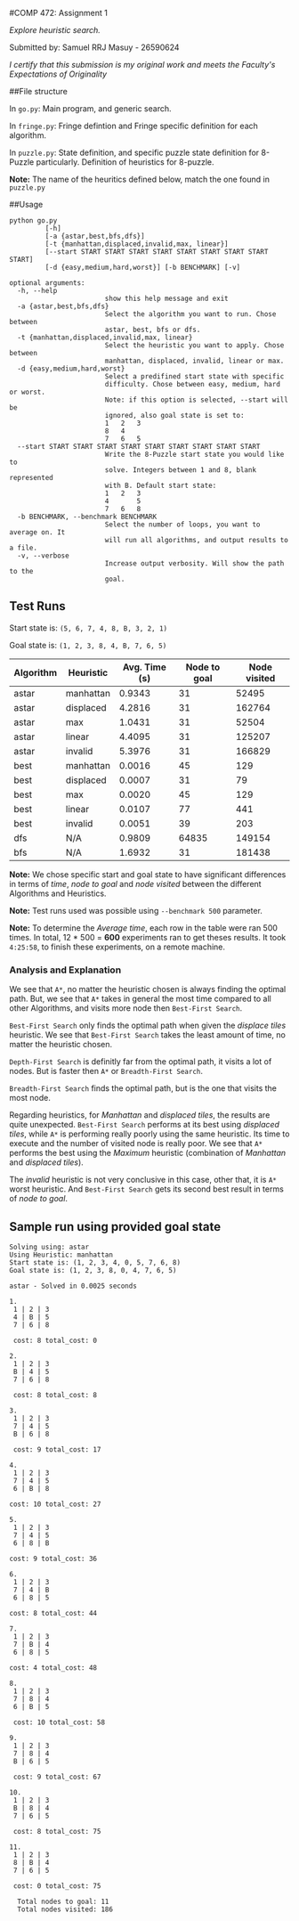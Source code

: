 #COMP 472: Assignment 1

*Explore heuristic search.*

Submitted by: Samuel RRJ Masuy - 26590624

*I certify that this submission is my original work and meets the Faculty's
Expectations of Originality*

##File structure

In `go.py`:
	Main program, and generic search.

In `fringe.py`:
	Fringe defintion and Fringe specific definition for each algorithm.

In `puzzle.py`:
	State definition, and specific puzzle state definition for 8-Puzzle
	particularly. Definition of heuristics for 8-puzzle.

**Note:** The name of the heuritics defined below, match the one found in
`puzzle.py`

##Usage

	python go.py
             [-h]
			 [-a {astar,best,bfs,dfs}]
             [-t {manhattan,displaced,invalid,max, linear}]
             [--start START START START START START START START START START]
             [-d {easy,medium,hard,worst}] [-b BENCHMARK] [-v]

	optional arguments:
	  -h, --help
							show this help message and exit
	  -a {astar,best,bfs,dfs}
							Select the algorithm you want to run. Chose between
							astar, best, bfs or dfs.
	  -t {manhattan,displaced,invalid,max, linear}
							Select the heuristic you want to apply. Chose between
							manhattan, displaced, invalid, linear or max.
	  -d {easy,medium,hard,worst}
							Select a predifined start state with specific
							difficulty. Chose between easy, medium, hard or worst.
							Note: if this option is selected, --start will be
							ignored, also goal state is set to:
							1	2	3
							8	4
							7	6	5
	  --start START START START START START START START START START
							Write the 8-Puzzle start state you would like to
							solve. Integers between 1 and 8, blank represented
							with B. Default start state:
							1	2	3
							4		5
							7	6	8
	  -b BENCHMARK, --benchmark BENCHMARK
							Select the number of loops, you want to average on. It
							will run all algorithms, and output results to a file.
	  -v, --verbose
							Increase output verbosity. Will show the path to the
							goal.

## Test Runs

Start state is: `(5, 6, 7, 4, 8, B, 3, 2, 1)`

Goal state is: `(1, 2, 3, 8, 4, B, 7, 6, 5)`

| Algorithm    | Heuristic    | Avg. Time (s) | Node to goal | Node visited |
| ------------ | ------------ | ------------- | ------------ | ------------ |
| astar        | manhattan    | 0.9343        | 31           | 52495        |
| astar        | displaced    | 4.2816        | 31           | 162764       |
| astar        | max          | 1.0431        | 31           | 52504        |
| astar        | linear       | 4.4095        | 31           | 125207       |
| astar        | invalid      | 5.3976        | 31           | 166829       |
| best         | manhattan    | 0.0016        | 45           | 129          |
| best         | displaced    | 0.0007        | 31           | 79           |
| best         | max          | 0.0020        | 45           | 129          |
| best         | linear       | 0.0107        | 77           | 441          |
| best         | invalid      | 0.0051        | 39           | 203          |
| dfs          | N/A          | 0.9809        | 64835        | 149154       |
| bfs          | N/A          | 1.6932        | 31           | 181438       |


**Note:** We chose specific start and goal state to have significant differences in terms
of *time*, *node to goal* and *node visited* between the different Algorithms and Heuristics.

**Note:** Test runs used was possible using `--benchmark 500` parameter.

**Note:** To determine the *Average time*, each row in the table were ran 500
times. In total, 12 * 500 = **600** experiments ran to get theses results.
It took `4:25:58`, to finish these experiments, on a remote machine.

### Analysis and Explanation

We see that `A*`, no matter the heuristic chosen is always finding
the optimal path. But, we see that `A*` takes in general the most time compared
to all other Algorithms, and visits more node then `Best-First Search`.

`Best-First Search` only finds the optimal path when given the *displace tiles*
heuristic. We see that `Best-First Search` takes the least amount of time, no
matter the heuristic chosen.

`Depth-First Search` is definitly far from the optimal path, it visits a lot of
nodes. But is faster then `A*` or `Breadth-First Search`.

`Breadth-First Search` finds the optimal path, but is the one that visits the
most node.

Regarding heuristics, for *Manhattan* and *displaced tiles*, the results are
quite unexpected. `Best-First Search` performs at its best using *displaced
tiles*, while `A*` is performing really poorly using the same heuristic. Its
time to execute and the number of visited node is really poor. We see that
`A*` performs the best using the *Maximum* heuristic (combination of
*Manhattan* and *displaced tiles*).

The *invalid* heuristic is not very conclusive in this case, other that, it is
`A*` worst heuristic. And `Best-First Search` gets its second best result in
terms of *node to goal*.

## Sample run using provided goal state

    Solving using: astar
    Using Heuristic: manhattan
    Start state is: (1, 2, 3, 4, 0, 5, 7, 6, 8)
    Goal state is: (1, 2, 3, 8, 0, 4, 7, 6, 5)

    astar - Solved in 0.0025 seconds

    1.
     1 | 2 | 3
     4 | B | 5
     7 | 6 | 8

     cost: 8 total_cost: 0

  	2.
     1 | 2 | 3
     B | 4 | 5
     7 | 6 | 8

     cost: 8 total_cost: 8

    3.
     1 | 2 | 3
     7 | 4 | 5
     B | 6 | 8

     cost: 9 total_cost: 17

    4.
     1 | 2 | 3
     7 | 4 | 5
     6 | B | 8

    cost: 10 total_cost: 27

    5.
     1 | 2 | 3
     7 | 4 | 5
     6 | 8 | B

    cost: 9 total_cost: 36

    6.
     1 | 2 | 3
     7 | 4 | B
     6 | 8 | 5

    cost: 8 total_cost: 44

    7.
     1 | 2 | 3
     7 | B | 4
     6 | 8 | 5

    cost: 4 total_cost: 48

    8.
     1 | 2 | 3
     7 | 8 | 4
     6 | B | 5

     cost: 10 total_cost: 58

    9.
     1 | 2 | 3
     7 | 8 | 4
     B | 6 | 5

     cost: 9 total_cost: 67

    10.
     1 | 2 | 3
     B | 8 | 4
     7 | 6 | 5

     cost: 8 total_cost: 75

    11.
     1 | 2 | 3
     8 | B | 4
     7 | 6 | 5

     cost: 0 total_cost: 75

      Total nodes to goal: 11
      Total nodes visited: 186
